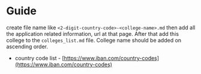
# Guide

create file name like `<2-digit-country-code>-<college-name>.md` then add all the application related information, url at that page. After that add this college to the `colleges_list.md` file. College name should be added on ascending order.

  - country code list - [https://www.iban.com/country-codes](https://www.iban.com/country-codes)
